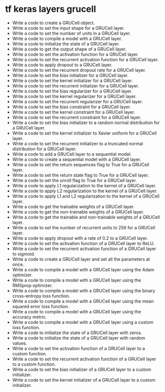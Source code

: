# tf keras layers grucell

- Write a code to create a GRUCell object.
- Write a code to set the input shape for a GRUCell layer.
- Write a code to set the number of units in a GRUCell layer.
- Write a code to compile a model with a GRUCell layer.
- Write a code to initialize the state of a GRUCell layer.
- Write a code to get the output shape of a GRUCell layer.
- Write a code to set the activation function for a GRUCell layer.
- Write a code to set the recurrent activation function for a GRUCell layer.
- Write a code to apply dropout to a GRUCell layer.
- Write a code to set the recurrent dropout rate for a GRUCell layer.
- Write a code to set the bias initializer for a GRUCell layer.
- Write a code to set the kernel initializer for a GRUCell layer.
- Write a code to set the recurrent initializer for a GRUCell layer.
- Write a code to set the bias regularizer for a GRUCell layer.
- Write a code to set the kernel regularizer for a GRUCell layer.
- Write a code to set the recurrent regularizer for a GRUCell layer.
- Write a code to set the bias constraint for a GRUCell layer.
- Write a code to set the kernel constraint for a GRUCell layer.
- Write a code to set the recurrent constraint for a GRUCell layer.
- Write a code to set the bias initializer to a random normal distribution for a GRUCell layer.
- Write a code to set the kernel initializer to Xavier uniform for a GRUCell layer.
- Write a code to set the recurrent initializer to a truncated normal distribution for a GRUCell layer.
- Write a code to add a GRUCell layer to a sequential model.
- Write a code to create a sequential model with a GRUCell layer.
- Write a code to set the return sequences flag to True for a GRUCell layer.
- Write a code to set the return state flag to True for a GRUCell layer.
- Write a code to set the unroll flag to True for a GRUCell layer.
- Write a code to apply L1 regularization to the kernel of a GRUCell layer.
- Write a code to apply L2 regularization to the kernel of a GRUCell layer.
- Write a code to apply L1 and L2 regularization to the kernel of a GRUCell layer.
- Write a code to get the trainable weights of a GRUCell layer.
- Write a code to get the non-trainable weights of a GRUCell layer.
- Write a code to get the trainable and non-trainable weights of a GRUCell layer.
- Write a code to set the number of recurrent units to 256 for a GRUCell layer.
- Write a code to apply dropout with a rate of 0.2 to a GRUCell layer.
- Write a code to set the activation function of a GRUCell layer to ReLU.
- Write a code to set the recurrent activation function of a GRUCell layer to sigmoid.
- Write a code to create a GRUCell layer and set all the parameters at once.
- Write a code to compile a model with a GRUCell layer using the Adam optimizer.
- Write a code to compile a model with a GRUCell layer using the RMSprop optimizer.
- Write a code to compile a model with a GRUCell layer using the binary cross-entropy loss function.
- Write a code to compile a model with a GRUCell layer using the mean squared error loss function.
- Write a code to compile a model with a GRUCell layer using the accuracy metric.
- Write a code to compile a model with a GRUCell layer using a custom loss function.
- Write a code to initialize the state of a GRUCell layer with zeros.
- Write a code to initialize the state of a GRUCell layer with random values.
- Write a code to set the activation function of a GRUCell layer to a custom function.
- Write a code to set the recurrent activation function of a GRUCell layer to a custom function.
- Write a code to set the bias initializer of a GRUCell layer to a custom initializer.
- Write a code to set the kernel initializer of a GRUCell layer to a custom initializer.